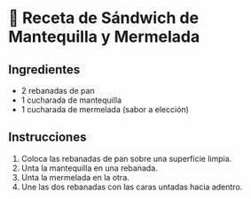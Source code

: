 # 🥪 Receta de Sándwich de Mantequilla y Mermelada

## Ingredientes
- 2 rebanadas de pan
- 1 cucharada de mantequilla
- 1 cucharada de mermelada (sabor a elección)

## Instrucciones
1. Coloca las rebanadas de pan sobre una superficie limpia.
2. Unta la mantequilla en una rebanada.
3. Unta la mermelada en la otra.
4. Une las dos rebanadas con las caras untadas hacia adentro.


